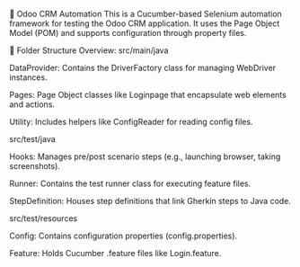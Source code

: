 🧪 Odoo CRM Automation
This is a Cucumber-based Selenium automation framework for testing the Odoo CRM application. It uses the Page Object Model (POM) and supports configuration through property files.

📁 Folder Structure Overview:
src/main/java

DataProvider: Contains the DriverFactory class for managing WebDriver instances.

Pages: Page Object classes like Loginpage that encapsulate web elements and actions.

Utility: Includes helpers like ConfigReader for reading config files.

src/test/java

Hooks: Manages pre/post scenario steps (e.g., launching browser, taking screenshots).

Runner: Contains the test runner class for executing feature files.

StepDefinition: Houses step definitions that link Gherkin steps to Java code.

src/test/resources

Config: Contains configuration properties (config.properties).

Feature: Holds Cucumber .feature files like Login.feature.
